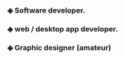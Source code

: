 ### ◈ Software developer.
### ◈ web / desktop app developer.
### ◈ Graphic designer (amateur)

<!--
**Johns-mx/Johns-mx**

◈ Software developer.
◈ web / desktop app developer.
◈ Graphic designer (amateur)

Here are some ideas to get you started:

- 🔭 I’m currently working on ...
- 🌱 I’m currently learning ...
- 👯 I’m looking to collaborate on ...
- 🤔 I’m looking for help with ...
- 💬 Ask me about ...
- 📫 How to reach me: ...
- 😄 Pronouns: ...
- ⚡ Fun fact: ...
-->

